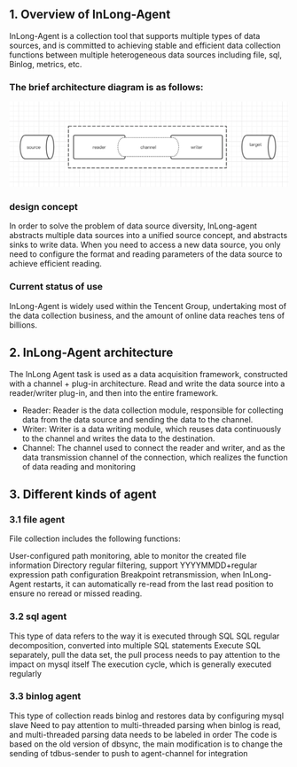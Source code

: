 ## 1. Overview of InLong-Agent
InLong-Agent is a collection tool that supports multiple types of data sources, and is committed to achieving stable and efficient data collection functions between multiple heterogeneous data sources including file, sql, Binlog, metrics, etc.

### The brief architecture diagram is as follows:
![](img/architecture.png)

### design concept
In order to solve the problem of data source diversity, InLong-agent abstracts multiple data sources into a unified source concept, and abstracts sinks to write data. When you need to access a new data source, you only need to configure the format and reading parameters of the data source to achieve efficient reading.

### Current status of use
InLong-Agent is widely used within the Tencent Group, undertaking most of the data collection business, and the amount of online data reaches tens of billions.

## 2. InLong-Agent architecture
The InLong Agent task is used as a data acquisition framework, constructed with a channel + plug-in architecture. Read and write the data source into a reader/writer plug-in, and then into the entire framework.

+ Reader: Reader is the data collection module, responsible for collecting data from the data source and sending the data to the channel.
+ Writer: Writer is a data writing module, which reuses data continuously to the channel and writes the data to the destination.
+ Channel: The channel used to connect the reader and writer, and as the data transmission channel of the connection, which realizes the function of data reading and monitoring


## 3. Different kinds of agent
### 3.1 file agent
File collection includes the following functions:

User-configured path monitoring, able to monitor the created file information
Directory regular filtering, support YYYYMMDD+regular expression path configuration
Breakpoint retransmission, when InLong-Agent restarts, it can automatically re-read from the last read position to ensure no reread or missed reading.

### 3.2 sql agent
This type of data refers to the way it is executed through SQL
SQL regular decomposition, converted into multiple SQL statements
Execute SQL separately, pull the data set, the pull process needs to pay attention to the impact on mysql itself
The execution cycle, which is generally executed regularly

### 3.3 binlog agent
This type of collection reads binlog and restores data by configuring mysql slave
Need to pay attention to multi-threaded parsing when binlog is read, and multi-threaded parsing data needs to be labeled in order
The code is based on the old version of dbsync, the main modification is to change the sending of tdbus-sender to push to agent-channel for integration





